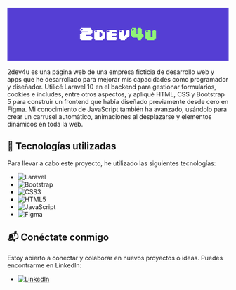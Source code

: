 [![Banner](./2dev4u-banner.jpeg)](https://2dev4u.com/)

2dev4u es una página web de una empresa ficticia de desarrollo web y apps que he desarrollado para mejorar mis capacidades como programador y diseñador. Utilicé Laravel 10 en el backend para gestionar formularios, cookies e includes, entre otros aspectos, y apliqué HTML, CSS y Bootstrap 5 para construir un frontend que había diseñado previamente desde cero en Figma. Mi conocimiento de JavaScript también ha avanzado, usándolo para crear un carrusel automático, animaciones al desplazarse y elementos dinámicos en toda la web.

## 🚀 Tecnologías utilizadas

Para llevar a cabo este proyecto, he utilizado las siguientes tecnologías:

- ![Laravel](https://img.shields.io/badge/-Laravel-red?logo=laravel)
- ![Bootstrap](https://img.shields.io/badge/-Bootstrap-563D7C?logo=bootstrap)
- ![CSS3](https://img.shields.io/badge/-CSS3-1572B6?logo=css3)
- ![HTML5](https://img.shields.io/badge/-HTML5-E34F26?logo=html5)
- ![JavaScript](https://img.shields.io/badge/-JavaScript-F7DF1E?logo=javascript)
- ![Figma](https://img.shields.io/badge/-Figma-F24E1E?logo=figma)

## 📬 Conéctate conmigo

Estoy abierto a conectar y colaborar en nuevos proyectos o ideas. Puedes encontrarme en LinkedIn:

- [![LinkedIn](https://img.shields.io/badge/-LinkedIn-blue?logo=linkedin)](https://www.linkedin.com/in/enric-serrat-marc%C3%A9-b885ab204/)
